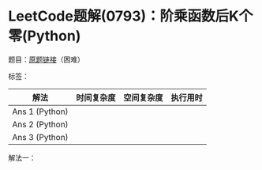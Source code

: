 # LeetCode题解(0793)：阶乘函数后K个零(Python)

题目：[原题链接](https://leetcode-cn.com/problems/preimage-size-of-factorial-zeroes-function/)（困难）

标签：

| 解法           | 时间复杂度 | 空间复杂度 | 执行用时 |
| -------------- | ---------- | ---------- | -------- |
| Ans 1 (Python) |            |            |          |
| Ans 2 (Python) |            |            |          |
| Ans 3 (Python) |            |            |          |

解法一：

